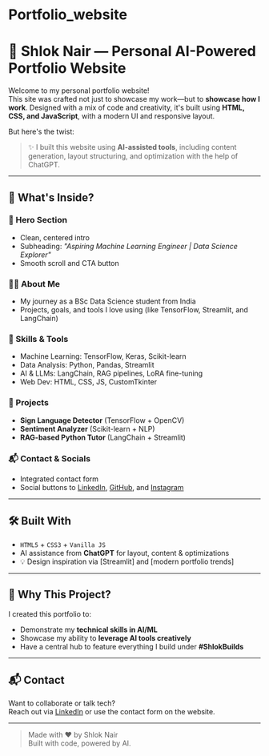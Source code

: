 # Portfolio_website

# 💼 Shlok Nair — Personal AI-Powered Portfolio Website

Welcome to my personal portfolio website!  
This site was crafted not just to showcase my work—but to **showcase how I work**. Designed with a mix of code and creativity, it's built using **HTML, CSS, and JavaScript**, with a modern UI and responsive layout.

But here's the twist:  
> ✨ I built this website using **AI-assisted tools**, including content generation, layout structuring, and optimization with the help of ChatGPT.

---

## 🚀 What's Inside?

### 🌟 Hero Section
- Clean, centered intro
- Subheading: *"Aspiring Machine Learning Engineer | Data Science Explorer"*
- Smooth scroll and CTA button

### 👨‍💻 About Me
- My journey as a BSc Data Science student from India
- Projects, goals, and tools I love using (like TensorFlow, Streamlit, and LangChain)

### 🧠 Skills & Tools
- Machine Learning: TensorFlow, Keras, Scikit-learn  
- Data Analysis: Python, Pandas, Streamlit  
- AI & LLMs: LangChain, RAG pipelines, LoRA fine-tuning  
- Web Dev: HTML, CSS, JS, CustomTkinter

### 📂 Projects
- **Sign Language Detector** (TensorFlow + OpenCV)
- **Sentiment Analyzer** (Scikit-learn + NLP)
- **RAG-based Python Tutor** (LangChain + Streamlit)

### 📬 Contact & Socials
- Integrated contact form
- Social buttons to [LinkedIn](https://www.linkedin.com/in/shlok-nair-050ba6229), [GitHub](https://github.com/shloknair1005), and [Instagram](https://instagram.com/shlok1005)

---

## 🛠 Built With

- `HTML5` + `CSS3` + `Vanilla JS`
- AI assistance from **ChatGPT** for layout, content & optimizations
- 💡 Design inspiration via [Streamlit] and [modern portfolio trends]


---

## 🧠 Why This Project?

I created this portfolio to:
- Demonstrate my **technical skills in AI/ML**
- Showcase my ability to **leverage AI tools creatively**
- Have a central hub to feature everything I build under **#ShlokBuilds**

---

## 📬 Contact

Want to collaborate or talk tech?  
Reach out via [LinkedIn](https://www.linkedin.com/in/shlok-nair-050ba6229) or use the contact form on the website.

---

> Made with ❤️ by Shlok Nair  
> Built with code, powered by AI.
